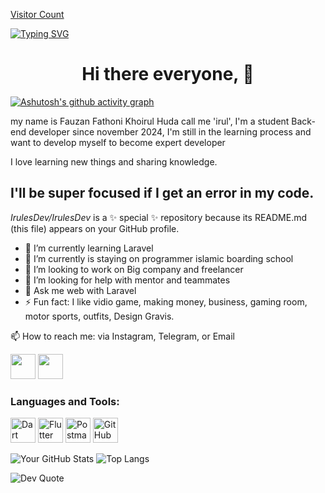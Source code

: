[Visitor Count](https://visitor-badge.laobi.icu/badge?page_id=IrulesDev.IrulesDev)

[![Typing SVG](https://readme-typing-svg.herokuapp.com?font=Fira+Code&pause=100&color=F70000&width=435&lines=Back-end+Developer;Laravel+Developer;Junior+Developer)](https://git.io/typing-svg)

<h1 align="center">Hi there everyone, 👋</h1>

[![Ashutosh's github activity graph](https://github-readme-activity-graph.vercel.app/graph?username=IrulesDev&theme=github-compact)](https://github.com/ashutosh00710/github-readme-activity-graph)

  my name is Fauzan Fathoni Khoirul Huda call me 'irul',
  I'm a student Back-end developer since november 2024, I'm still in the learning process and want to develop myself to become expert developer 

I love learning new things and sharing knowledge. 

I'll be super focused if I get an error in my code.
-
*IrulesDev/IrulesDev* is a ✨ special ✨ repository because its README.md (this file) appears on your GitHub profile.

- 🌱 I’m currently learning Laravel
- 🔭 I’m currently is staying on programmer islamic boarding school
- 👯 I’m looking to work on Big company and freelancer
- 🤔 I’m looking for help with mentor and teammates
- 💬 Ask me web with Laravel
- ⚡ Fun fact: I like vidio game, making money, business, gaming room, motor sports, outfits, Design Gravis.

📫 How to reach me: via Instagram, Telegram, or Email

<a href="https://instagram.com/_f.thoni"><img src="https://cdn.jsdelivr.net/npm/simple-icons/icons/instagram.svg" width="40" height="40"></a>
<a href="https://telegram.com/Fthonyy"><img src="https://cdn.jsdelivr.net/npm/simple-icons/icons/telegram.svg" width="40" height="40"></a>


### Languages and Tools:

<p align="left">
  <img src="https://cdn.jsdelivr.net/gh/devicons/devicon/icons/php/php-original.svg" alt="Dart" width="40" height="40"/>
  <img src="https://cdn.jsdelivr.net/gh/devicons/devicon/icons/laravel/laravel-original.svg" alt="Flutter" width="40" height="40"/>
  <img src="https://cdn.jsdelivr.net/gh/devicons/devicon/icons/postman/postman-original.svg" alt="Postman" width="40" height="40"/>
  <img src="https://cdn.jsdelivr.net/gh/devicons/devicon/icons/github/github-original.svg" alt="GitHub" width="40" height="40"/>
</p>


![Your GitHub Stats](https://github-readme-stats.vercel.app/api?username=IrulesDev&show_icons=true&theme=light)
![Top Langs](https://github-readme-stats.vercel.app/api/top-langs/?username=IrulesDev&layout=compact&theme=light)


![Dev Quote](https://quotes-github-readme.vercel.app/api?type=horizontal&theme=radical)
